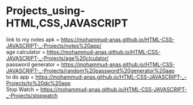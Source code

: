 # Projects_using-HTML,CSS,JAVASCRIPT
 
link to my notes apk = https://mohammud-anas.github.io/HTML-CSS-JAVASCRIPT-_-Projects/notes%20app/ <br>
age calculator =  https://mohammud-anas.github.io/HTML-CSS-JAVASCRIPT-_-Projects/age%20clculator/ <br>
 password generator = https://mohammud-anas.github.io/HTML-CSS-JAVASCRIPT-_-Projects/random%20password%20generator%20aap  <br>
 to do app = https://mohammud-anas.github.io/HTML-CSS-JAVASCRIPT-_-Projects/to%20do%20app <br>
 Stop Watch = https://mohammud-anas.github.io/HTML-CSS-JAVASCRIPT-_-Projects/stopwatch <br>
